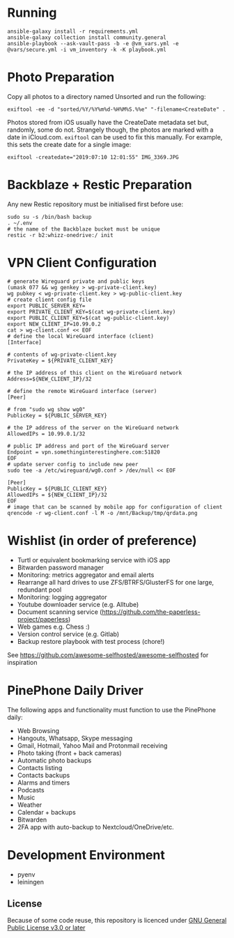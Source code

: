 # Running

```
ansible-galaxy install -r requirements.yml
ansible-galaxy collection install community.general
ansible-playbook --ask-vault-pass -b -e @vm_vars.yml -e @vars/secure.yml -i vm_inventory -k -K playbook.yml
```

# Photo Preparation

Copy all photos to a directory named Unsorted and run the following:
```
exiftool -ee -d "sorted/%Y/%Y%m%d-%H%M%S.%%e" "-filename<CreateDate" .
```

Photos stored from iOS usually have the CreateDate metadata set but, randomly, some do not.
Strangely though, the photos are marked with a date in iCloud.com.
`exiftool` can be used to fix this manually. For example, this sets the create date for
a single image:
```
exiftool -createdate="2019:07:10 12:01:55" IMG_3369.JPG
```

# Backblaze + Restic Preparation

Any new Restic repository must be initialised first before use:
```
sudo su -s /bin/bash backup
. ~/.env
# the name of the Backblaze bucket must be unique
restic -r b2:whizz-onedrive:/ init
```

# VPN Client Configuration

```shell
# generate Wireguard private and public keys
(umask 077 && wg genkey > wg-private-client.key)
wg pubkey < wg-private-client.key > wg-public-client.key
# create client config file
export PUBLIC_SERVER_KEY=
export PRIVATE_CLIENT_KEY=$(cat wg-private-client.key)
export PUBLIC_CLIENT_KEY=$(cat wg-public-client.key)
export NEW_CLIENT_IP=10.99.0.2
cat > wg-client.conf << EOF
# define the local WireGuard interface (client)
[Interface]

# contents of wg-private-client.key
PrivateKey = ${PRIVATE_CLIENT_KEY}

# the IP address of this client on the WireGuard network
Address=${NEW_CLIENT_IP}/32

# define the remote WireGuard interface (server)
[Peer]

# from "sudo wg show wg0"
PublicKey = ${PUBLIC_SERVER_KEY}

# the IP address of the server on the WireGuard network 
AllowedIPs = 10.99.0.1/32

# public IP address and port of the WireGuard server
Endpoint = vpn.somethinginterestinghere.com:51820
EOF
# update server config to include new peer
sudo tee -a /etc/wireguard/wg0.conf > /dev/null << EOF

[Peer]
PublicKey = ${PUBLIC_CLIENT_KEY}
AllowedIPs = ${NEW_CLIENT_IP}/32
EOF
# image that can be scanned by mobile app for configuration of client
qrencode -r wg-client.conf -l M -o /mnt/Backup/tmp/qrdata.png
```

# Wishlist (in order of preference)

* Turtl or equivalent bookmarking service with iOS app
* Bitwarden password manager
* Monitoring: metrics aggregator and email alerts
* Rearrange all hard drives to use ZFS/BTRFS/GlusterFS for one large, redundant pool
* Monitoring: logging aggregator
* Youtube downloader service (e.g. Alltube)
* Document scanning service (https://github.com/the-paperless-project/paperless)
* Web games e.g. Chess :)
* Version control service (e.g. Gitlab)
* Backup restore playbook with test process (chore!)

See https://github.com/awesome-selfhosted/awesome-selfhosted for inspiration

# PinePhone Daily Driver

The following apps and functionality must function to use the PinePhone daily:

* Web Browsing
* Hangouts, Whatsapp, Skype messaging
* Gmail, Hotmail, Yahoo Mail and Protonmail receiving
* Photo taking (front + back cameras)
* Automatic photo backups
* Contacts listing
* Contacts backups
* Alarms and timers
* Podcasts
* Music
* Weather
* Calendar + backups
* Bitwarden
* 2FA app with auto-backup to Nextcloud/OneDrive/etc.

# Development Environment

* pyenv
* leiningen

License
-------

Because of some code reuse, this repository is licenced under
[GNU General Public License v3.0 or later](https://spdx.org/licenses/GPL-3.0-or-later.html)